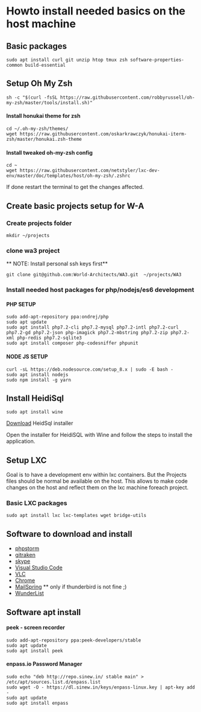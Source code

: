 # Howto install needed basics on the host machine

## Basic packages
```
sudo apt install curl git unzip htop tmux zsh software-properties-common build-essential
```

## Setup Oh My Zsh
```
sh -c "$(curl -fsSL https://raw.githubusercontent.com/robbyrussell/oh-my-zsh/master/tools/install.sh)"
```

#### Install honukai theme for zsh
``` 
cd ~/.oh-my-zsh/themes/
wget https://raw.githubusercontent.com/oskarkrawczyk/honukai-iterm-zsh/master/honukai.zsh-theme
```

#### Install tweaked oh-my-zsh config
```
cd ~
wget https://raw.githubusercontent.com/netstyler/lxc-dev-env/master/doc/templates/host/oh-my-zsh/.zshrc
```

If done restart the terminal to get the changes affected.

## Create basic projects setup for W-A

### Create projects folder
```
mkdir ~/projects 
```

### clone wa3 project
** NOTE: Install personal ssh keys first**
```
git clone git@github.com:World-Architects/WA3.git  ~/projects/WA3
``` 

### Install needed host packages for php/nodejs/es6 development

#### PHP SETUP
```
sudo add-apt-repository ppa:ondrej/php
sudo apt update
sudo apt install php7.2-cli php7.2-mysql php7.2-intl php7.2-curl php7.2-gd php7.2-json php-imagick php7.2-mbstring php7.2-zip php7.2-xml php-redis php7.2-sqlite3
sudo apt install composer php-codesniffer phpunit
```

#### NODE JS SETUP
```
curl -sL https://deb.nodesource.com/setup_8.x | sudo -E bash -
sudo apt install nodejs
sudo npm install -g yarn
```

## Install HeidiSql

```
sudo apt install wine
```

[Download](http://www.heidisql.com/download.php) HeidSql installer

Open the installer for HeidiSQL with Wine and follow the steps to install the application.


## Setup LXC
Goal is to have a development env within lxc containers.
But the Projects files should be normal be available on the host.
This allows to make code changes on the host and reflect them on the lxc machine foreach project. 

### Basic LXC packages
```
sudo apt install lxc lxc-templates wget bridge-utils
```


## Software to download and install
- [phpstorm](https://www.jetbrains.com/phpstorm/) 
- [gitraken](https://www.gitkraken.com/download)
- [skype](https://www.skype.com/de/get-skype/)
- [Visual Studio Code](https://code.visualstudio.com/Download)
- [VLC](https://www.videolan.org/vlc/download-ubuntu.html)
- [Chrome](https://www.google.de/chrome/browser/desktop/index.html)
- [MailSpring](https://getmailspring.com/) ** only if thunderbird is not fine ;)
- [WunderList](https://github.com/edipox/wunderlistux/releases)

## Software apt install

#### peek - screen recorder
```
sudo add-apt-repository ppa:peek-developers/stable
sudo apt update
sudo apt install peek
```

#### enpass.io Password Manager
```
sudo echo "deb http://repo.sinew.in/ stable main" > /etc/apt/sources.list.d/enpass.list
sudo wget -O - https://dl.sinew.in/keys/enpass-linux.key | apt-key add -
sudo apt update
sudo apt install enpass
 ```